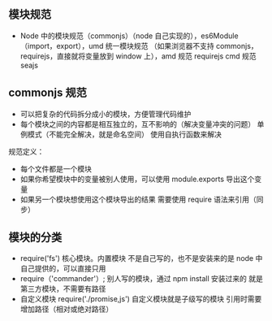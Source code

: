## 模块规范

- Node 中的模块规范（commonjs）（node 自己实现的），es6Module（import，export），umd 统一模块规范
  （如果浏览器不支持 commonjs，requirejs，直接就将变量放到 window 上），amd 规范 requirejs cmd 规范 seajs

## commonjs 规范

- 可以把复杂的代码拆分成小的模块，方便管理代码维护
- 每个模块之间的内容都是相互独立的，互不影响的（解决变量冲突的问题） 单例模式（不能完全解决，就是命名空间）
  使用自执行函数来解决

规范定义：

- 每个文件都是一个模块
- 如果你希望模块中的变量被别人使用，可以使用 module.exports 导出这个变量
- 如果另一个模块想使用这个模块导出的结果 需要使用 require 语法来引用（同步）

## 模块的分类

- require('fs') 核心模块。内置模块 不是自己写的，也不是安装来的是 node 中自己提供的，可以直接只用
- require（'commander'）; 别人写的模块，通过 npm install 安装过来的 就是第三方模块，不需要有路径
- 自定义模块 require('./promise,js') 自定义模块就是子级写的模块 引用时需要增加路径（相对或绝对路径）
